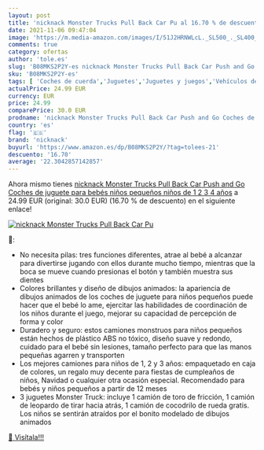 ```yaml
---
layout: post
title: 'nicknack Monster Trucks Pull Back Car Pu al 16.70 % de descuento'
date: 2021-11-06 09:47:04
image: 'https://m.media-amazon.com/images/I/51J2HRNWLcL._SL500_._SL400_.jpg'
comments: true
category: ofertas
author: 'tole.es'
slug: 'B08MKS2P2Y-es nicknack Monster Trucks Pull Back Car Push and Go Coches...'
sku: 'B08MKS2P2Y-es'
tags: [ 'Coches de cuerda','Juguetes','Juguetes y juegos','Vehículos de juguete para niños','bebés','nicknack', ]
actualPrice: 24.99 EUR
currency: EUR
price: 24.99
comparePrice: 30.0 EUR
prodname: 'nicknack Monster Trucks Pull Back Car Push and Go Coches de juguete para bebés  niños pequeños  niños de 1 2 3 4 años'
country: 'es'
flag: '🇪🇸'
brand: 'nicknack'
buyurl: 'https://www.amazon.es/dp/B08MKS2P2Y/?tag=tolees-21'
descuento: '16.70'
average: '22.3042857142857'
---
```


Ahora mismo tienes [nicknack Monster Trucks Pull Back Car Push and Go Coches de juguete para bebés  niños pequeños  niños de 1 2 3 4 años](https://www.amazon.es/dp/B08MKS2P2Y/?tag=tolees-21) a 24.99 EUR (original: 30.0 EUR) (16.70 %  de descuento) en el siguiente enlace!

[![nicknack Monster Trucks Pull Back Car Pu](https://m.media-amazon.com/images/I/51J2HRNWLcL._SL500_._SL400_.jpg)](https://www.amazon.es/dp/B08MKS2P2Y/?tag=tolees-21)

🔎:

- No necesita pilas: tres funciones diferentes, atrae al bebé a alcanzar para divertirse jugando con ellos durante mucho tiempo, mientras que la boca se mueve cuando presionas el botón y también muestra sus dientes
- Colores brillantes y diseño de dibujos animados: la apariencia de dibujos animados de los coches de juguete para niños pequeños puede hacer que el bebé lo ame, ejercitar las habilidades de coordinación de los niños durante el juego, mejorar su capacidad de percepción de forma y color
- Duradero y seguro: estos camiones monstruos para niños pequeños están hechos de plástico ABS no tóxico, diseño suave y redondo, cuidado para el bebé sin lesiones, tamaño perfecto para que las manos pequeñas agarren y transporten
- Los mejores camiones para niños de 1, 2 y 3 años: empaquetado en caja de colores, un regalo muy decente para fiestas de cumpleaños de niños, Navidad o cualquier otra ocasión especial. Recomendado para bebés y niños pequeños a partir de 12 meses
- 3 juguetes Monster Truck: incluye 1 camión de toro de fricción, 1 camión de leopardo de tirar hacia atrás, 1 camión de cocodrilo de rueda gratis. Los niños se sentirán atraídos por el bonito modelado de dibujos animados

[🛒 Visítala!!!](https://www.amazon.es/dp/B08MKS2P2Y/?tag=tolees-21)
